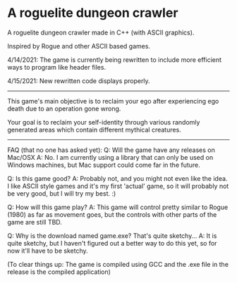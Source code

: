 # A roguelite dungeon crawler
 A roguelite dungeon crawler made in C++ (with ASCII graphics).
 
 Inspired by Rogue and other ASCII based games. 

4/14/2021: The game is currently being rewritten to include more efficient ways to program like header files.

4/15/2021: New rewritten code displays properly.

---

This game's main objective is to reclaim your ego after experiencing ego death due to an operation gone wrong.

Your goal is to reclaim your self-identity through various randomly generated areas which contain different mythical creatures.

---

FAQ (that no one has asked yet):
Q: Will the game have any releases on Mac/OSX
A: No. I am currently using a library that can only be used on Windows machines, but Mac support could come far in the future.

Q: Is this game good?
A: Probably not, and you might not even like the idea. I like ASCII style games and it's my first 'actual' game, so it will probably not be very good, but I will try my best. :)

Q: How will this game play?
A: This game will control pretty similar to Rogue (1980) as far as movement goes, but the controls with other parts of the game are still TBD.

Q: Why is the download named game.exe? That's quite sketchy...
A: It is quite sketchy, but I haven't figured out a better way to do this yet, so for now it'll have to be sketchy.

(To clear things up: The game is compiled using GCC and the .exe file in the release is the compiled application)
